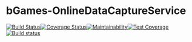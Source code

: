 # bGames-OnlineDataCaptureService
[![Build Status](https://travis-ci.com/Tisks/bGames-OnlineDataCaptureService.svg?branch=docker_image)](https://travis-ci.com/Tisks/bGames-OnlineDataCaptureService)[![Coverage Status](https://coveralls.io/repos/github/Tisks/bGames-OnlineDataCaptureService/badge.svg?branch=docker_image)](https://coveralls.io/github/Tisks/bGames-OnlineDataCaptureService?branch=docker_image)[![Maintainability](https://api.codeclimate.com/v1/badges/484b5a797bb6fa2bc977/maintainability)](https://codeclimate.com/github/Tisks/bGames-OnlineDataCaptureService/maintainability)[![Test Coverage](https://api.codeclimate.com/v1/badges/484b5a797bb6fa2bc977/test_coverage)](https://codeclimate.com/github/Tisks/bGames-OnlineDataCaptureService/test_coverage)[![Build status](https://ci.appveyor.com/api/projects/status/yrikr7jwre4v7vbg?svg=true)](https://ci.appveyor.com/project/Tisks/bgames-onlinedatacaptureservice)

